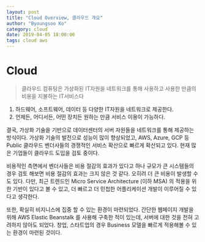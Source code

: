```yaml
---
layout: post
title: "Cloud Overview, 클라우드 개요"
author: "Byoungsoo Ko"
category: cloud
date: 2019-04-05 18:00:00
tags: cloud aws
---
```


# Cloud
> 클라우드 컴퓨팅은 가상화된 IT자원을 네트워크를 통해 사용하고 사용한 만큼의 비용을 지불하는 IT서비스다
1. 하드웨어, 소프트웨어, 데이터 등 다양한 IT자원을 네트워크로 제공한다.
2. 언제든, 어디서든, 어떤 장치든 원하는 만큼 서비스 이용이 가능하다.

결국, 가상화 기술을 기반으로 데이터센터의 서버 자원들을 네트워크를 통해 제공하는 방식이다. 가상화 기술의 발전으로 성능이 많이 향상되었고,
AWS, Azure, GCP 등 Public 클라우드 벤더사들의 경쟁적인 서비스 확산으로 빠르게 확산되고 있다. 현재 많은 기업들이 클라우드 도입을 검토 중이다.

비용적인 측면에서 벤더사들은 비용 절감의 효과가 있다고 하나 규모가 큰 시스템들의 경우 검토 해보면 비용 절감의 효과는 크지 않은 것 같다. 오히려 더 큰 비용이 발생할 수도 있다.
다만, 최근 트렌드인 Micro Service Architecture (이하 MSA) 의 적용을 위한 기반이 있다고 볼 수 있고, 더 빠르고 더 민첩한 어플리케이션 개발이 이루어질 수 있다고 생각한다.

또한, 확실히 비지니스에 집중 할 수 있는 환경이 마련되었다. 간단한 웹페이지 개발을 위해 AWS Elastic Beanstalk 를 사용해 구축한 적이 있는데, 서버에 대한 것을 전혀 고려하지 않아도 되었다.
창업, 스타트업의 경우 Business 모델을 빠르게 적용해볼 수 있는 환경이 마련된 것이다.
